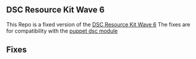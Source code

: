 ## DSC Resource Kit Wave 6

This Repo is a fixed version of the [DSC Resource Kit Wave 6](http://gallery.technet.microsoft.com/scriptcenter/DSC-Resource-Kit-All-c449312d)
The fixes are for compatibility with the [puppet dsc module](https://github.com/msutter/puppet-dsc)

## Fixes
